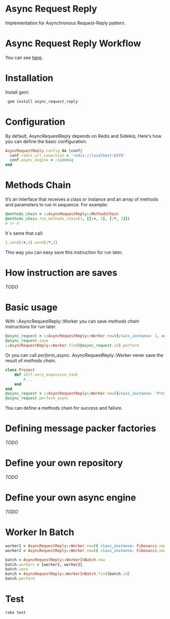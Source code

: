 # Async Request Reply
Implementation for Asynchronous Request-Reply pattern.

# Async Request Reply Workflow
You can see [here](https://learn.microsoft.com/en-us/azure/architecture/patterns/async-request-reply).

# Installation
Install gem:
```sh
 gem install async_request_reply
```
# Configuration
By default, AsyncRequestReply depends on Redis and Sidekiq. Here's how you can define the basic configuration.
```ruby
AsyncRequestReply.config do |conf|
  conf.redis_url_conection = 'redis://localhost:6379'
  conf.async_engine = :sidekiq
end
```
# Methods Chain
It’s an interface that receives a class or instance and an array of methods and parameters to run in sequence. For example:
```ruby
@methods_chain = ::AsyncRequestReply::MethodsChain
@methods_chain.run_methods_chain(1, [[:+, 1], [:*, 2]])
# >> 4
```
It`s same that call:

```ruby
1.send(:+,1).send(:*,2)
```
This way you can easy save this instruction for run later.

# How instruction are saves
_TODO_

# Basic usage
With ::AsyncRequestReply::Worker you can save _methods chain_ instructions for run later.
```ruby
@async_request = ::AsyncRequestReply::Worker.new({class_instance: 1, methods_chain: [[:+, 1], [:*, 2]]})
@async_request.save
::AsyncRequestReply::Worker.find(@async_request.id).perform
```
Or you can call _perform_async_.
AsyncRequestReply::Worker never save the result of _methods chain_.

```ruby
class Project
	def self.very_expensive_task
		#...
	end
end
@async_request = ::AsyncRequestReply::Worker.new({class_instance: 'Project', methods_chain: [[:very_expensive_task]]})
@async_request.perform_async
```
You can define a methods chain for success and failure.

# Defining message packer factories
_TODO_

# Define your own repository
_TODO_

# Define your own async engine
_TODO_

# Worker In Batch
```ruby
worker1 = AsyncRequestReply::Worker.new({ class_instance: Fibonacci.new, methods_chain: [[:sequence, 35]]})
worker2 = AsyncRequestReply::Worker.new({ class_instance: Fibonacci.new, methods_chain: [[:sequence, 35]]})

batch = AsyncRequestReply::WorkerInBatch.new
batch.workers = [worker1, worker2]
batch.save
batch = AsyncRequestReply::WorkerInBatch.find(batch.id)
batch.perform
```

# Test

```
rake test
```